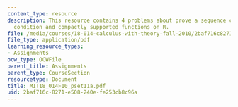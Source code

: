 ```yaml
---
content_type: resource
description: This resource contains 4 problems about prove a sequence converges, necessary
  condition and compactly supported functions on R.
file: /media/courses/18-014-calculus-with-theory-fall-2010/2baf716c8271e508240efe253cb8c96a_MIT18_014F10_pset11a.pdf
file_type: application/pdf
learning_resource_types:
- Assignments
ocw_type: OCWFile
parent_title: Assignments
parent_type: CourseSection
resourcetype: Document
title: MIT18_014F10_pset11a.pdf
uid: 2baf716c-8271-e508-240e-fe253cb8c96a
---
```

